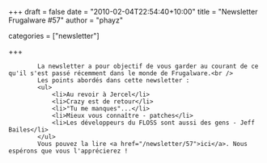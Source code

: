 
+++
draft = false
date = "2010-02-04T22:54:40+10:00"
title = "Newsletter Frugalware #57"
author = "phayz"

categories = ["newsletter"]

+++

            La newsletter a pour objectif de vous garder au courant de ce qu'il s'est passé récemment dans le monde de Frugalware.<br />
            Les points abordés dans cette newsletter :
            <ul>
                <li>Au revoir à Jercel</li>
                <li>Crazy est de retour</li>
                <li>"Tu me manques"...</li>
                <li>Mieux vous connaître - patches</li>
                <li>Les développeurs du FLOSS sont aussi des gens - Jeff Bailes</li>
            </ul>
            Vous pouvez la lire <a href="/newsletter/57">ici</a>. Nous espérons que vous l'apprécierez !
            
        
